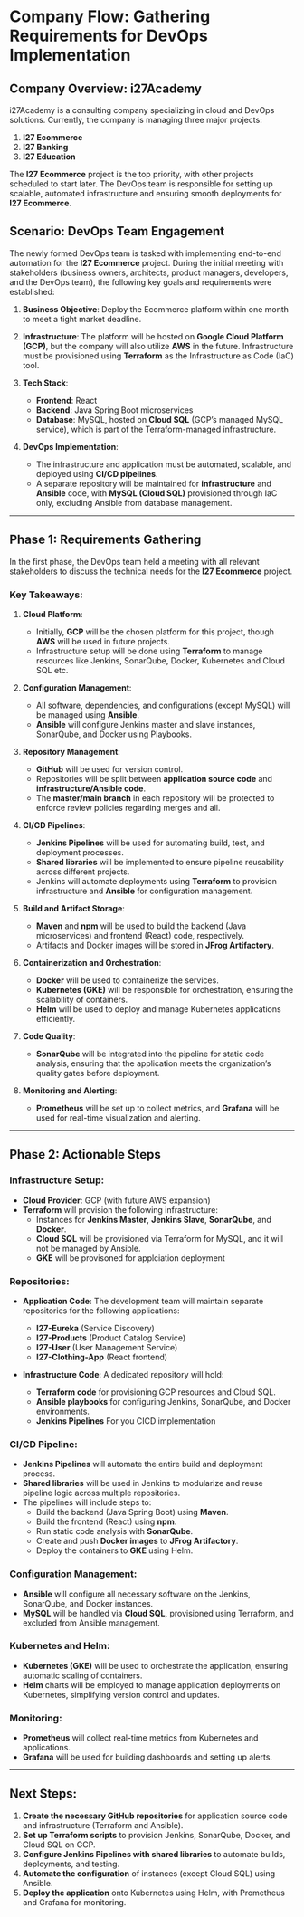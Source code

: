 
# Company Flow: Gathering Requirements for DevOps Implementation

## Company Overview: i27Academy
i27Academy is a consulting company specializing in cloud and DevOps solutions. Currently, the company is managing three major projects:
1. **I27 Ecommerce**
2. **I27 Banking**
3. **I27 Education**

The **I27 Ecommerce** project is the top priority, with other projects scheduled to start later. The DevOps team is responsible for setting up scalable, automated infrastructure and ensuring smooth deployments for **I27 Ecommerce**.

## Scenario: DevOps Team Engagement
The newly formed DevOps team is tasked with implementing end-to-end automation for the **I27 Ecommerce** project. During the initial meeting with stakeholders (business owners, architects, product managers, developers, and the DevOps team), the following key goals and requirements were established:

1. **Business Objective**: Deploy the Ecommerce platform within one month to meet a tight market deadline.
2. **Infrastructure**: The platform will be hosted on **Google Cloud Platform (GCP)**, but the company will also utilize **AWS** in the future. Infrastructure must be provisioned using **Terraform** as the Infrastructure as Code (IaC) tool.
3. **Tech Stack**: 
   - **Frontend**: React
   - **Backend**: Java Spring Boot microservices
   - **Database**: MySQL, hosted on **Cloud SQL** (GCP’s managed MySQL service), which is part of the Terraform-managed infrastructure.

4. **DevOps Implementation**: 
   - The infrastructure and application must be automated, scalable, and deployed using **CI/CD pipelines**.
   - A separate repository will be maintained for **infrastructure** and **Ansible** code, with **MySQL (Cloud SQL)** provisioned through IaC only, excluding Ansible from database management.

---

## Phase 1: Requirements Gathering

In the first phase, the DevOps team held a meeting with all relevant stakeholders to discuss the technical needs for the **I27 Ecommerce** project.

### Key Takeaways:
1. **Cloud Platform**: 
   - Initially, **GCP** will be the chosen platform for this project, though **AWS** will be used in future projects.
   - Infrastructure setup will be done using **Terraform** to manage resources like Jenkins, SonarQube, Docker, Kubernetes and Cloud SQL etc.

2. **Configuration Management**: 
   - All software, dependencies, and configurations (except MySQL) will be managed using **Ansible**.
   - **Ansible** will configure Jenkins master and slave instances, SonarQube, and Docker using Playbooks.

3. **Repository Management**: 
   - **GitHub** will be used for version control.
   - Repositories will be split between **application source code** and **infrastructure/Ansible code**.
   - The **master/main branch** in each repository will be protected to enforce review policies regarding merges and all.

4. **CI/CD Pipelines**:
   - **Jenkins Pipelines** will be used for automating build, test, and deployment processes.
   - **Shared libraries** will be implemented to ensure pipeline reusability across different projects.
   - Jenkins will automate deployments using **Terraform** to provision infrastructure and **Ansible** for configuration management.

5. **Build and Artifact Storage**:
   - **Maven** and **npm** will be used to build the backend (Java microservices) and frontend (React) code, respectively.
   - Artifacts and Docker images will be stored in **JFrog Artifactory**.

6. **Containerization and Orchestration**:
   - **Docker** will be used to containerize the services.
   - **Kubernetes (GKE)** will be responsible for orchestration, ensuring the scalability of containers.
   - **Helm** will be used to deploy and manage Kubernetes applications efficiently.

7. **Code Quality**:
   - **SonarQube** will be integrated into the pipeline for static code analysis, ensuring that the application meets the organization’s quality gates before deployment.

8. **Monitoring and Alerting**:
   - **Prometheus** will be set up to collect metrics, and **Grafana** will be used for real-time visualization and alerting.

---

## Phase 2: Actionable Steps

### Infrastructure Setup:
- **Cloud Provider**: GCP (with future AWS expansion)
- **Terraform** will provision the following infrastructure:
  - Instances for **Jenkins Master**, **Jenkins Slave**, **SonarQube**, and **Docker**.
  - **Cloud SQL** will be provisioned via Terraform for MySQL, and it will not be managed by Ansible.
  - **GKE** will be provisoned for applciation deployment

### Repositories:
- **Application Code**: The development team will maintain separate repositories for the following applications:
  - **I27-Eureka** (Service Discovery)
  - **I27-Products** (Product Catalog Service)
  - **I27-User** (User Management Service)
  - **I27-Clothing-App** (React frontend)

- **Infrastructure Code**: A dedicated repository will hold:
  - **Terraform code** for provisioning GCP resources and Cloud SQL.
  - **Ansible playbooks** for configuring Jenkins, SonarQube, and Docker environments.
  - **Jenkins Pipelines** For you CICD implementation

### CI/CD Pipeline:
- **Jenkins Pipelines** will automate the entire build and deployment process.
- **Shared libraries** will be used in Jenkins to modularize and reuse pipeline logic across multiple repositories.
- The pipelines will include steps to:
  - Build the backend (Java Spring Boot) using **Maven**.
  - Build the frontend (React) using **npm**.
  - Run static code analysis with **SonarQube**.
  - Create and push **Docker images** to **JFrog Artifactory**.
  - Deploy the containers to **GKE** using Helm.

### Configuration Management:
- **Ansible** will configure all necessary software on the Jenkins, SonarQube, and Docker instances.
- **MySQL** will be handled via **Cloud SQL**, provisioned using Terraform, and excluded from Ansible management.

### Kubernetes and Helm:
- **Kubernetes (GKE)** will be used to orchestrate the application, ensuring automatic scaling of containers.
- **Helm** charts will be employed to manage application deployments on Kubernetes, simplifying version control and updates.

### Monitoring:
- **Prometheus** will collect real-time metrics from Kubernetes and applications.
- **Grafana** will be used for building dashboards and setting up alerts.

---

## Next Steps:
1. **Create the necessary GitHub repositories** for application source code and infrastructure (Terraform and Ansible).
2. **Set up Terraform scripts** to provision Jenkins, SonarQube, Docker, and Cloud SQL on GCP.
3. **Configure Jenkins Pipelines with shared libraries** to automate builds, deployments, and testing.
4. **Automate the configuration** of instances (except Cloud SQL) using Ansible.
5. **Deploy the application** onto Kubernetes using Helm, with Prometheus and Grafana for monitoring.
